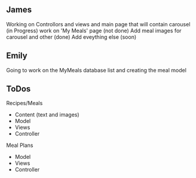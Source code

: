 ## James
Working on Controllors and views and main page that will contain carousel (in Progress)
work on 'My Meals' page (not done)
Add meal images for carousel and other (done)
Add eveything else (soon)

## Emily
Going to work on the MyMeals database list and creating the meal model

## ToDos

Recipes/Meals
* Content (text and images)
* Model
* Views
* Controller

Meal Plans
* Model
* Views
* Controller
